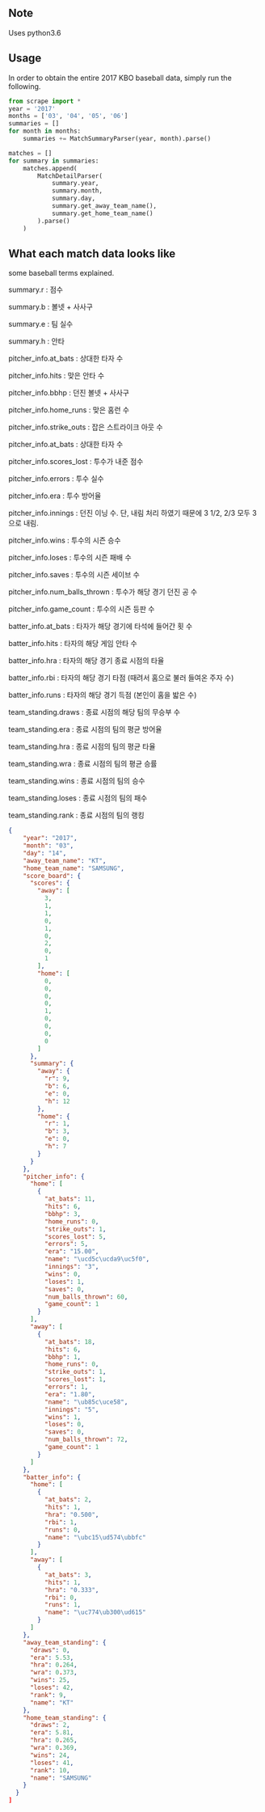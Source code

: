 ## Note
Uses python3.6

## Usage
In order to obtain the entire 2017 KBO baseball data, simply run the following.
```python
from scrape import *
year = '2017'
months = ['03', '04', '05', '06']
summaries = []
for month in months:
    summaries += MatchSummaryParser(year, month).parse()

matches = []
for summary in summaries:
    matches.append(
        MatchDetailParser(
            summary.year,
            summary.month,
            summary.day,
            summary.get_away_team_name(),
            summary.get_home_team_name()
        ).parse()
    )
```

## What each match data looks like
some baseball terms explained.

summary.r : 점수

summary.b : 볼넷 + 사사구

summary.e : 팀 실수

summary.h : 안타

pitcher_info.at_bats : 상대한 타자 수

pitcher_info.hits : 맞은 안타 수

pitcher_info.bbhp : 던진 볼넷 + 사사구

pitcher_info.home_runs : 맞은 홈런 수

pitcher_info.strike_outs : 잡은 스트라이크 아웃 수

pitcher_info.at_bats : 상대한 타자 수

pitcher_info.scores_lost : 투수가 내준 점수

pitcher_info.errors : 투수 실수

pitcher_info.era : 투수 방어율

pitcher_info.innings : 던진 이닝 수. 단, 내림 처리 하였기 때문에 3 1/2, 2/3 모두 3으로 내림.

pitcher_info.wins : 투수의 시즌 승수

pitcher_info.loses : 투수의 시즌 패배 수

pitcher_info.saves : 투수의 시즌 세이브 수

pitcher_info.num_balls_thrown : 투수가 해당 경기 던진 공 수

pitcher_info.game_count : 투수의 시즌 등판 수

batter_info.at_bats : 타자가 해당 경기에 타석에 들어간 횟 수

batter_info.hits : 타자의 해당 게임 안타 수

batter_info.hra : 타자의 해당 경기 종료 시점의 타율

batter_info.rbi : 타자의 해당 경기 타점 (때려서 홈으로 불러 들여온 주자 수)

batter_info.runs : 타자의 해당 경기 득점 (본인이 홈을 밟은 수)

team_standing.draws : 종료 시점의 해당 팀의 무승부 수

team_standing.era : 종료 시점의 팀의 평균 방어율

team_standing.hra : 종료 시점의 팀의 평균 타율

team_standing.wra : 종료 시점의 팀의 평균 승률

team_standing.wins : 종료 시점의 팀의 승수

team_standing.loses : 종료 시점의 팀의 패수

team_standing.rank : 종료 시점의 팀의 랭킹

```json
{
    "year": "2017",
    "month": "03",
    "day": "14",
    "away_team_name": "KT",
    "home_team_name": "SAMSUNG",
    "score_board": {
      "scores": {
        "away": [
          3,
          1,
          1,
          0,
          1,
          0,
          2,
          0,
          1
        ],
        "home": [
          0,
          0,
          0,
          0,
          1,
          0,
          0,
          0,
          0
        ]
      },
      "summary": {
        "away": {
          "r": 9,
          "b": 6,
          "e": 0,
          "h": 12
        },
        "home": {
          "r": 1,
          "b": 3,
          "e": 0,
          "h": 7
        }
      }
    },
    "pitcher_info": {
      "home": [
        {
          "at_bats": 11,
          "hits": 6,
          "bbhp": 3,
          "home_runs": 0,
          "strike_outs": 1,
          "scores_lost": 5,
          "errors": 5,
          "era": "15.00",
          "name": "\ucd5c\ucda9\uc5f0",
          "innings": "3",
          "wins": 0,
          "loses": 1,
          "saves": 0,
          "num_balls_thrown": 60,
          "game_count": 1
        }
      ],
      "away": [
        {
          "at_bats": 18,
          "hits": 6,
          "bbhp": 1,
          "home_runs": 0,
          "strike_outs": 1,
          "scores_lost": 1,
          "errors": 1,
          "era": "1.80",
          "name": "\ub85c\uce58",
          "innings": "5",
          "wins": 1,
          "loses": 0,
          "saves": 0,
          "num_balls_thrown": 72,
          "game_count": 1
        }
      ]
    },
    "batter_info": {
      "home": [
        {
          "at_bats": 2,
          "hits": 1,
          "hra": "0.500",
          "rbi": 1,
          "runs": 0,
          "name": "\ubc15\ud574\ubbfc"
        }
      ],
      "away": [
        {
          "at_bats": 3,
          "hits": 1,
          "hra": "0.333",
          "rbi": 0,
          "runs": 1,
          "name": "\uc774\ub300\ud615"
        }
      ]
    },
    "away_team_standing": {
      "draws": 0,
      "era": 5.53,
      "hra": 0.264,
      "wra": 0.373,
      "wins": 25,
      "loses": 42,
      "rank": 9,
      "name": "KT"
    },
    "home_team_standing": {
      "draws": 2,
      "era": 5.81,
      "hra": 0.265,
      "wra": 0.369,
      "wins": 24,
      "loses": 41,
      "rank": 10,
      "name": "SAMSUNG"
    }
  }
]
```